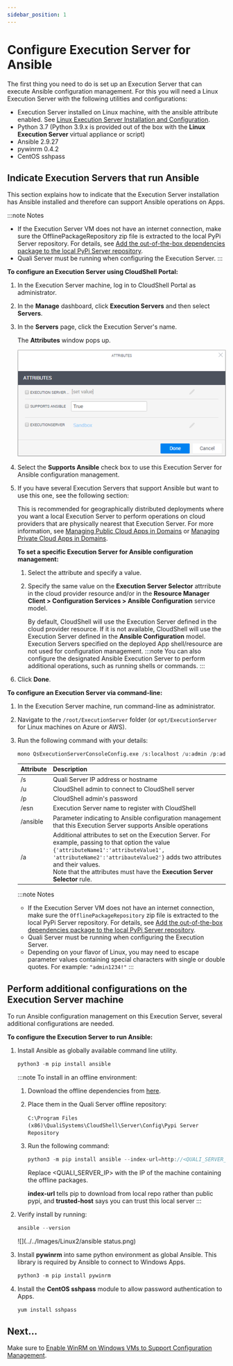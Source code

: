 ```yaml
---
sidebar_position: 1
---
```


# Configure Execution Server for Ansible

The first thing you need to do is set up an Execution Server that can execute Ansible configuration management. For this you will need a Linux Execution Server with the following utilities and configurations:

- Execution Server installed on Linux machine, with the ansible attribute enabled. See [Linux Execution Server Installation and Configuration](../../../install-configure/linux-virtual-appliance/).
- Python 3.7 (Python 3.9.x is provided out of the box with the **Linux Execution Server** virtual appliance or script)
- Ansible 2.9.27
- pywinrm 0.4.2
- CentOS sshpass

## Indicate Execution Servers that run Ansible

This section explains how to indicate that the Execution Server installation has Ansible installed and therefore can support Ansible operations on Apps.

:::note Notes
- If the Execution Server VM does not have an internet connection, make sure the OfflinePackageRepository zip file is extracted to the local PyPi Server repository. For details, see [Add the out-of-the-box dependencies package to the local PyPi Server repository](../../../admin/cloudshell-execution-server-configurations/setting-up-python-virtual-environments/configuring-cloudshell-to-execute-python-commands-in-offline-mode.md#add-the-out-of-the-box-dependencies-package-to-the-local-pypi-server-repository).
- Quali Server must be running when configuring the Execution Server.
::: 

**To configure an Execution Server using CloudShell Portal:**

1. In the Execution Server machine, log in to CloudShell Portal as administrator.
2. In the **Manage** dashboard, click **Execution Servers** and then select **Servers**.
3. In the **Servers** page, click the Execution Server's name.
    
    The **Attributes** window pops up.
    
    ![](/Images/Admin-Guide/Inventory-Operations/AnsibleAttributesPane.png)
    
4. Select the **Supports Ansible** check box to use this Execution Server for Ansible configuration management.
5. If you have several Execution Servers that support Ansible but want to use this one, see the following section:
    
    This is recommended for geographically distributed deployments where you want a local Execution Server to perform operations on cloud providers that are physically nearest that Execution Server. For more information, see [Managing Public Cloud Apps in Domains](../../../admin/supported-cloud-providers-in-cloudshell/public-cloud-provider-support-in-cloudshell/managing-public-cloud-apps-in-domains.md) or [Managing Private Cloud Apps in Domains](../../../admin/supported-cloud-providers-in-cloudshell/private-cloud-provider-support-in-cloudshell/managing-private-cloud-apps-in-domains.md).
    
    **To set a specific Execution Server for Ansible configuration management:**
    
    1. Select the attribute and specify a value.
    2. Specify the same value on the **Execution Server Selector** attrribute in the cloud provider resource and/or in the **Resource Manager Client \> Configuration Services \> Ansible Configuration** service model.
        
        By default, CloudShell will use the Execution Server defined in the cloud provider resource. If it is not available, CloudShell will use the Execution Server defined in the **Ansible Configuration** model. Execution Servers specified on the deployed App shell/resource are not used for configuration management.
        :::note
        You can also configure the designated Ansible Execution Server to perform additional operations, such as running shells or commands.
        :::
6. Click **Done**.

**To configure an Execution Server via command-line:**

1. In the Execution Server machine, run command-line as administrator.
2. Navigate to the `/root/ExecutionServer` folder (or `opt/ExecutionServer` for Linux machines on Azure or AWS).
3. Run the following command with your details:
    
    ```python
    mono QsExecutionServerConsoleConfig.exe /s:localhost /u:admin /p:admin /esn:my_es /ansible /a:"{'Execution Server Selector':'CloudShell domain'}" ***
    ```
    
    | Attribute | Description |
    | --- | --- |
    | /s | Quali Server IP address or hostname |
    | /u | CloudShell admin to connect to CloudShell server |
    | /p | CloudShell admin's password |
    | /esn | Execution Server name to register with CloudShell |
    | /ansible | Parameter indicating to Ansible configuration management that this Execution Server supports Ansible operations |
    | /a |     Additional attributes to set on the Execution Server. For example, passing to that option the value `{'attributeName1':'attributeValue1', 'attributeName2':'attribauteValue2'}` adds two attributes and their values.<br/>Note that the attributes must have the **Execution Server Selector** rule. |
    
    :::note Notes
    - If the Execution Server VM does not have an internet connection, make sure the `OfflinePackageRepository` zip file is extracted to the local PyPi Server repository. For details, see [Add the out-of-the-box dependencies package to the local PyPi Server repository](../../../admin/cloudshell-execution-server-configurations/setting-up-python-virtual-environments/configuring-cloudshell-to-execute-python-commands-in-offline-mode.md#add-the-out-of-the-box-dependencies-package-to-the-local-pypi-server-repository).
    - Quali Server must be running when configuring the Execution Server.
    - Depending on your flavor of Linux, you may need to escape parameter values containing special characters with single or double quotes. For example: `"admin1234!"`
    :::  
    

## Perform additional configurations on the Execution Server machine

To run Ansible configuration management on this Execution Server, several additional configurations are needed.

**To configure the Execution Server to run Ansible:**

1. Install Ansible as globally available command line utility.
    
    ```javascript
    python3 -m pip install ansible
    ```
    
    :::note To install in an offline environment:
    1. Download the offline dependencies from [here](https://help-archive.quali.com/help%20versions/attachments/PY39-linux-ansible-reqs-2.14.0.zip).
    2. Place them in the Quali Server offline repository:
        
        `C:\Program Files (x86)\QualiSystems\CloudShell\Server\Config\Pypi Server Repository`
        
    3. Run the following command:
        
        ```javascript
        python3 -m pip install ansible --index-url=http://<QUALI_SERVER_IP>:8036/simple --trusted-host <QUALI_SERVER_IP>
        ```
        
        Replace \<QUALI\_SERVER\_IP\> with the IP of the machine containing the offline packages.
        
        **index-url** tells pip to download from local repo rather than public pypi, and **trusted-host** says you can trust this local server
    :::    
    
2. Verify install by running:
    
    ```javascript
    ansible --version
    ```
    
    ![](../../Images/Linux2/ansible status.png)
    
3. Install **pywinrm** into same python environment as global Ansible. This library is required by Ansible to connect to Windows Apps.
    
    ```javascript
    python3 -m pip install pywinrm
    ```
    
4. Install the **CentOS sshpass** module to allow password authentication to Apps.
    
    ```javascript
    yum install sshpass
    ```
    

## Next...

Make sure to [Enable WinRM on Windows VMs to Support Configuration Management](../../enable-winrm-on-win-vm-for-cfg-mng.md).
